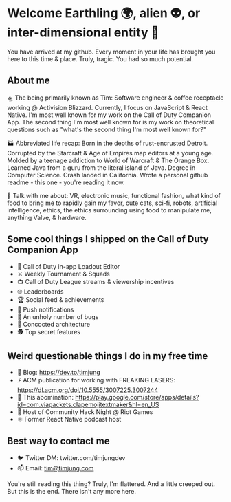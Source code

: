 # Welcome Earthling 🌍, alien 👽, or inter-dimensional entity 🌌

You have arrived at my github. Every moment in your life has brought you here to this time & place. Truly, tragic. You had so much potential.

## About me

🛸 The being primarily known as Tim: Software engineer & coffee receptacle working @ Activision Blizzard. Currently, I focus on JavaScript & React Native. I'm most well known for my work on the Call of Duty Companion App. The second thing I'm most well known for is my work on theoretical questions such as "what's the second thing I'm most well known for?"

🏭 Abbreviated life recap: Born in the depths of rust-encrusted Detroit. Corrupted by the Starcraft & Age of Empires map editors at a young age. Molded by a teenage addiction to World of Warcraft & The Orange Box. Learned Java from a guru from the literal island of Java. Degree in Computer Science. Crash landed in  California. Wrote a personal github readme - this one - you're reading it now. 

📡 Talk with me about: VR, electronic music, functional fashion, what kind of food to bring me to rapidly gain my favor, cute cats, sci-fi, robots, artificial intelligence, ethics, the ethics surrounding using food to manipulate me, anything Valve, & hardware. 

## Some cool things I shipped on the Call of Duty Companion App
- 🔫 Call of Duty in-app Loadout Editor
- ⚔️ Weekly Tournament & Squads
- 📺 Call of Duty League streams & viewership incentives
- 🌐 Leaderboards
- 🏆 Social feed & achievements
- 🔔 Push notifications
- 🐛 An unholy number of bugs
- 🧰 Concocted architecture
- 🕵️ Top secret features

## Weird questionable things I do in my free time
- 📜 Blog: https://dev.to/timjung
- ⚡ ACM publication for working with FREAKING LASERS: https://dl.acm.org/doi/10.5555/3007225.3007244
- 👏 This abomination: https://play.google.com/store/apps/details?id=com.viapackets.clapemojitextmaker&hl=en_US
- 🌙 Host of Community Hack Night @ Riot Games
- ⚛️ Former React Native podcast host

## Best way to contact me
- 🐦 Twitter DM: twitter.com/timjungdev
- 📫 Email: tim@timjung.com

You're still reading this thing? Truly, I'm flattered. And a little creeped out. But this is the end. There isn't any more here. 
